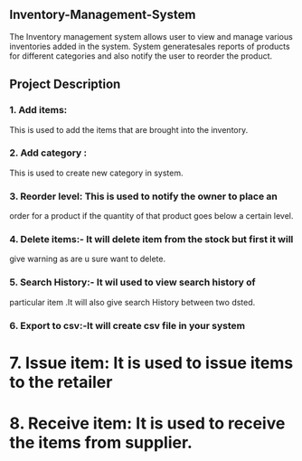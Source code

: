 ## Inventory-Management-System

The Inventory  management system  allows user to view and
manage various inventories added in the system. System generatesales reports of products for different categories and also notify the user to reorder the product.

## Project Description
### 1. Add items: 
This is used to add the items that are brought into
the inventory.
### 2. Add category :
This is used to create new category in system.
### 3. Reorder level: This is used to notify the owner to place an
order for a product if the quantity of that product goes below a
certain level.

### 4. Delete items:- It will delete item from the stock but first it will
give warning as are u sure want to delete.

### 5. Search History:- It wil used to view search history of
particular item .It will also give search History between two
dsted.

### 6. Export to csv:-It will create csv file in your system

# 7. Issue item: It is used to issue items to the retailer

# 8. Receive item: It is used to receive the items from supplier.
